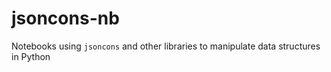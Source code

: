 # jsoncons-nb
Notebooks using ``jsoncons`` and other libraries to manipulate data structures in Python
